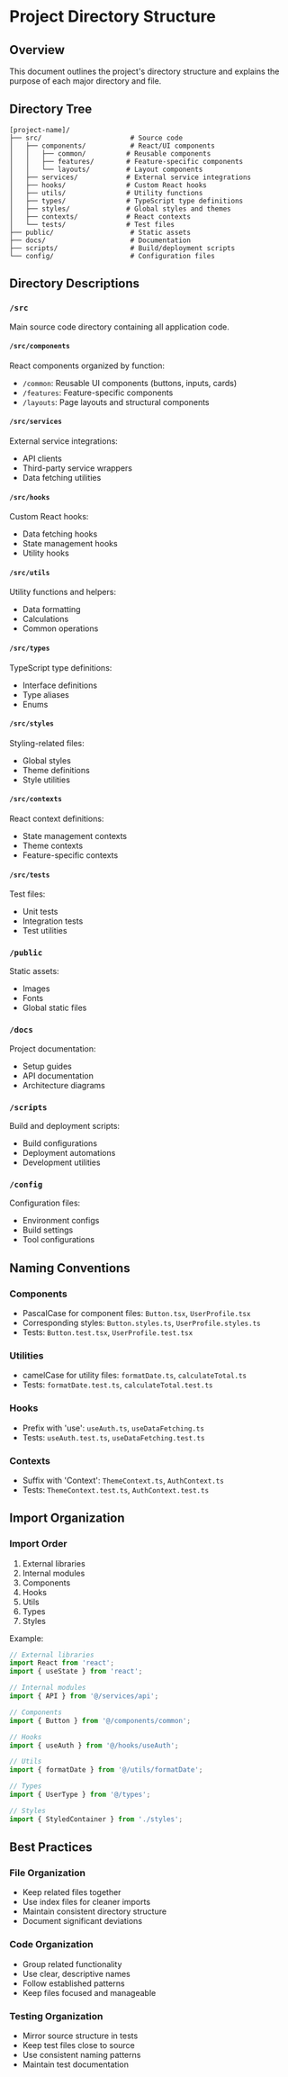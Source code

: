 # Project Directory Structure

## Overview
This document outlines the project's directory structure and explains the purpose of each major directory and file.

## Directory Tree
```
[project-name]/
├── src/                      # Source code
│   ├── components/           # React/UI components
│   │   ├── common/          # Reusable components
│   │   ├── features/        # Feature-specific components
│   │   └── layouts/         # Layout components
│   ├── services/            # External service integrations
│   ├── hooks/               # Custom React hooks
│   ├── utils/               # Utility functions
│   ├── types/               # TypeScript type definitions
│   ├── styles/              # Global styles and themes
│   ├── contexts/            # React contexts
│   └── tests/               # Test files
├── public/                   # Static assets
├── docs/                     # Documentation
├── scripts/                  # Build/deployment scripts
└── config/                   # Configuration files
```

## Directory Descriptions

### `/src`
Main source code directory containing all application code.

#### `/src/components`
React components organized by function:
- `/common`: Reusable UI components (buttons, inputs, cards)
- `/features`: Feature-specific components
- `/layouts`: Page layouts and structural components

#### `/src/services`
External service integrations:
- API clients
- Third-party service wrappers
- Data fetching utilities

#### `/src/hooks`
Custom React hooks:
- Data fetching hooks
- State management hooks
- Utility hooks

#### `/src/utils`
Utility functions and helpers:
- Data formatting
- Calculations
- Common operations

#### `/src/types`
TypeScript type definitions:
- Interface definitions
- Type aliases
- Enums

#### `/src/styles`
Styling-related files:
- Global styles
- Theme definitions
- Style utilities

#### `/src/contexts`
React context definitions:
- State management contexts
- Theme contexts
- Feature-specific contexts

#### `/src/tests`
Test files:
- Unit tests
- Integration tests
- Test utilities

### `/public`
Static assets:
- Images
- Fonts
- Global static files

### `/docs`
Project documentation:
- Setup guides
- API documentation
- Architecture diagrams

### `/scripts`
Build and deployment scripts:
- Build configurations
- Deployment automations
- Development utilities

### `/config`
Configuration files:
- Environment configs
- Build settings
- Tool configurations

## Naming Conventions

### Components
- PascalCase for component files: `Button.tsx`, `UserProfile.tsx`
- Corresponding styles: `Button.styles.ts`, `UserProfile.styles.ts`
- Tests: `Button.test.tsx`, `UserProfile.test.tsx`

### Utilities
- camelCase for utility files: `formatDate.ts`, `calculateTotal.ts`
- Tests: `formatDate.test.ts`, `calculateTotal.test.ts`

### Hooks
- Prefix with 'use': `useAuth.ts`, `useDataFetching.ts`
- Tests: `useAuth.test.ts`, `useDataFetching.test.ts`

### Contexts
- Suffix with 'Context': `ThemeContext.ts`, `AuthContext.ts`
- Tests: `ThemeContext.test.ts`, `AuthContext.test.ts`

## Import Organization

### Import Order
1. External libraries
2. Internal modules
3. Components
4. Hooks
5. Utils
6. Types
7. Styles

Example:
```typescript
// External libraries
import React from 'react';
import { useState } from 'react';

// Internal modules
import { API } from '@/services/api';

// Components
import { Button } from '@/components/common';

// Hooks
import { useAuth } from '@/hooks/useAuth';

// Utils
import { formatDate } from '@/utils/formatDate';

// Types
import { UserType } from '@/types';

// Styles
import { StyledContainer } from './styles';
```

## Best Practices

### File Organization
- Keep related files together
- Use index files for cleaner imports
- Maintain consistent directory structure
- Document significant deviations

### Code Organization
- Group related functionality
- Use clear, descriptive names
- Follow established patterns
- Keep files focused and manageable

### Testing Organization
- Mirror source structure in tests
- Keep test files close to source
- Use consistent naming patterns
- Maintain test documentation
